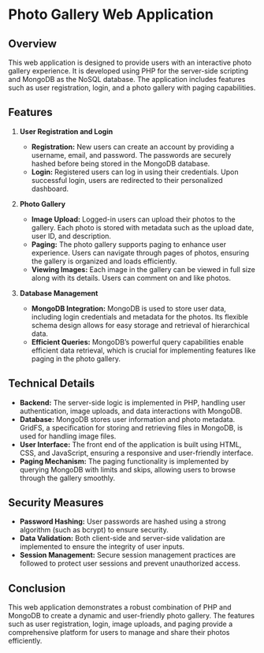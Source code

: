 # Photo Gallery Web Application

## Overview
This web application is designed to provide users with an interactive photo gallery experience. It is developed using PHP for the server-side scripting and MongoDB as the NoSQL database. The application includes features such as user registration, login, and a photo gallery with paging capabilities.

## Features

1. **User Registration and Login**
   - **Registration:** New users can create an account by providing a username, email, and password. The passwords are securely hashed before being stored in the MongoDB database.
   - **Login:** Registered users can log in using their credentials. Upon successful login, users are redirected to their personalized dashboard.

2. **Photo Gallery**
   - **Image Upload:** Logged-in users can upload their photos to the gallery. Each photo is stored with metadata such as the upload date, user ID, and description.
   - **Paging:** The photo gallery supports paging to enhance user experience. Users can navigate through pages of photos, ensuring the gallery is organized and loads efficiently.
   - **Viewing Images:** Each image in the gallery can be viewed in full size along with its details. Users can comment on and like photos.

3. **Database Management**
   - **MongoDB Integration:** MongoDB is used to store user data, including login credentials and metadata for the photos. Its flexible schema design allows for easy storage and retrieval of hierarchical data.
   - **Efficient Queries:** MongoDB’s powerful query capabilities enable efficient data retrieval, which is crucial for implementing features like paging in the photo gallery.

## Technical Details

- **Backend:** The server-side logic is implemented in PHP, handling user authentication, image uploads, and data interactions with MongoDB.
- **Database:** MongoDB stores user information and photo metadata. GridFS, a specification for storing and retrieving files in MongoDB, is used for handling image files.
- **User Interface:** The front end of the application is built using HTML, CSS, and JavaScript, ensuring a responsive and user-friendly interface.
- **Paging Mechanism:** The paging functionality is implemented by querying MongoDB with limits and skips, allowing users to browse through the gallery smoothly.

## Security Measures

- **Password Hashing:** User passwords are hashed using a strong algorithm (such as bcrypt) to ensure security.
- **Data Validation:** Both client-side and server-side validation are implemented to ensure the integrity of user inputs.
- **Session Management:** Secure session management practices are followed to protect user sessions and prevent unauthorized access.

## Conclusion

This web application demonstrates a robust combination of PHP and MongoDB to create a dynamic and user-friendly photo gallery. The features such as user registration, login, image uploads, and paging provide a comprehensive platform for users to manage and share their photos efficiently.
